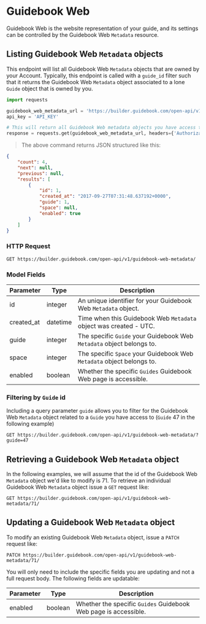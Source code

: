 # Guidebook Web

Guidebook Web is the website representation of your guide, and its settings can be controlled by the Guidebook Web `Metadata` resource.

## Listing Guidebook Web `Metadata` objects

This endpoint will list all Guidebook Web `Metadata` objects that are owned by your Account. Typically, this endpoint is called with a `guide_id` filter such that it returns the Guidebook Web `Metadata` object associated to a lone `Guide` object that is owned by you.

```python
import requests

guidebook_web_metadata_url = 'https://builder.guidebook.com/open-api/v1/guidebook-web-metadata/'
api_key = 'API_KEY'

# This will return all Guidebook Web metadata objects you have access to
response = requests.get(guidebook_web_metadata_url, headers={'Authorization': 'JWT' + api_key})
```

> The above command returns JSON structured like this:

```json
{
    "count": 4,
    "next": null,
    "previous": null,
    "results": [
        {
            "id": 1,
            "created_at": "2017-09-27T07:31:48.637192+0000",
            "guide": 1,
            "space": null,
            "enabled": true
        }
	]
}
```

### HTTP Request

`GET https://builder.guidebook.com/open-api/v1/guidebook-web-metadata/`

### Model Fields

Parameter       | Type    | Description
---------       | ------- | -----------
id              | integer  | An unique identifier for your Guidebook Web `Metadata` object.
created_at      | datetime | Time when this Guidebook Web `Metadata` object was created - UTC.
guide           | integer  | The specific `Guide` your Guidebook Web `Metadata` object belongs to.
space           | integer  | The specific `Space` your Guidebook Web `Metadata` object belongs to.
enabled         | boolean  | Whether the specific `Guides` Guidebook Web page is accessible.

### Filtering by `Guide` id

Including a query parameter `guide` allows you to filter for the Guidebook Web `Metadata` object related to a `Guide` you have access to (`Guide` 47 in the following example)

`GET https://builder.guidebook.com/open-api/v1/guidebook-web-metadata/?guide=47`

## Retrieving a Guidebook Web `Metadata` object

In the following examples, we will assume that the id of the Guidebook Web `Metadata` object we'd like to modify is 71. To retrieve an individual Guidebook Web `Metadata` object issue a `GET` request like:

`GET https://builder.guidebook.com/open-api/v1/guidebook-web-metadata/71/`

## Updating a Guidebook Web `Metadata` object

To modify an existing Guidebook Web `Metadata` object, issue a `PATCH` request
like:

`PATCH https://builder.guidebook.com/open-api/v1/guidebook-web-metadata/71/`

You will only need to include the specific fields you are updating and not a
full request body. The following fields are updatable:

Parameter       | Type    | Description
---------       | ------- | -----------
enabled         | boolean | Whether the specific `Guides` Guidebook Web page is accessible.
